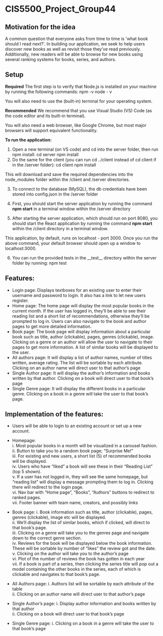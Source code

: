 # CIS5500_Project_Group44

## Motivation for the idea
A common question that everyone asks from time to time is 'what book should I read next?'. In building our application, we seek to help users discover new books as well as revisit those they’ve read previously. Additionally, new readers will be able to browse for new books using several ranking systems for books, series, and authors.

## Setup
**Required**
The first step is to verify that Node.js is installed on your machine by running the following commands:
npm -v
node - v

You will also need to use the (built-in) terminal for your operating system.

**Recommended**
We recommend that you use Visual Studio (VS) Code (as the code editor and its built-in terminal).

You will also need a web browser, like Google Chrome, but most major browsers will support equivalent functionality.

**To run the application:**
1. Open a new terminal (on VS code) and cd into the server folder, then run npm install:
    cd server
    npm install
2. Do the same for the client (you can run cd ../client instead of cd client if in the /server folder):
    cd client
    npm install

This will download and save the required dependencies into the node_modules folder within the
/client and /server directories.

3. To connect to the database (MySQL), the db credentials have been stored into config.json in the /server folder

4. First, you should start the server application by running the command **npm start** in a terminal window within the /server directory

5. After starting the server application, which should run on port 8080, you should start the React application by running the command **npm start** within the /client directory in a terminal window. 

This application, by default, runs on localhost - port 3000. Once you run the above command, your default browser should open up a window to localhost:3000.

6. You can run the provided tests in the \_\_test\_\_ directory within the server folder by running:
    npm test

## Features:
* Login page: Displays textboxes for an existing user to enter their username and password to login. It also has a link to let new users register.
* Home page: The home page will display the most popular books in the current month. If the user has logged in, they’ll be able to see their reading list and a short list of recommendations, otherwise they’ll be prompted to log in. Users can also navigate to the book and author pages to get more detailed information.
* Book page: The book page will display information about a particular book such as title, author (clickable), pages, genres (clickable), image. Clicking on a genre or an author will allow the user to navigate to their pages to get more information. A list of similar books will be displayed to the user.
* All authors page: It will display a list of author names, number of titles written, average rating. The list will be sortable by each attribute. Clicking on an author name will direct user to that author’s page
* Single Author page: It will display the author’s information and books written by that author. Clicking on a book will direct user to that book’s page
* Single Genre page: It will display the different books in a particular genre. Clicking on a book in a genre will take the user to that book’s page.

## Implementation of the features:
* Users will be able to login to an existing account or set up a new account.
* Homepage:<br>
  i. Most popular books in a month will be visualized in a carousel fashion. <br>
  ii. Button to take you to a random book page; “Surprise Me!”<br>
  iii. For existing and new users, a short list (5) of recommended books will be displayed. <br>
  iv. Users who have “liked” a book will see these in their “Reading List” (top 5 shown). <br>
  v. If a user has not logged in, they will see the same homepage, but “reading list” will display a message prompting them to log in. Clicking there will redirect to the login page. <br>
  vi. Nav bar with “Home page”, “Books”, “Authors” buttons to redirect to ranked pages. <br>
  vii. Footer banner with team name, creators, and possibly links <br>
* Book page:
  i. Book information such as title, author (clickable), pages, genres (clickable), image etc will be displayed. <br>
  ii. We’ll display the list of similar books, which if clicked, will direct to that book’s page. <br>
  iii. Clicking on a genre will take you to the genres page and navigate down to the correct genre section. <br>
  iv. Reviews for the book will be displayed below the book information. These will be sortable by number of “likes” the review got and the date. <br>
  v. Clicking on the author will take you to the author’s page <br>
  vi. Plot of the number of reviews the book has gotten in each year <br>
  vii. If a book is part of a series, then clicking the series title will pop out a model containing the other books in the series, each of which is clickable and navigates to that book’s page. <br>

* All Authors page:
  i. Authors list will be sortable by each attribute of the table <br>
  ii. Clicking on an author name will direct user to that author’s page <br>
* Single Author’s page:
  i. Display author information and books written by that author <br>
  ii. Clicking on a book will direct user to that book’s page <br>
* Single Genre page:
  i. Clicking on a book in a genre will take the user to that book’s page <br>
